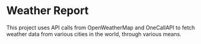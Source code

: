 # Weather Report
This project uses API calls from OpenWeatherMap and OneCallAPI to fetch weather data from various cities in the world, through various means. 

